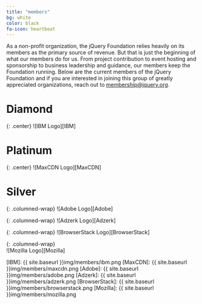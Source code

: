 ```yaml
---
title: "members"
bg: white
color: black
fa-icon: heartbeat
---
```


As a non-profit organization, the jQuery Foundation relies heavily on its members as the primary source of revenue. But that is just the beginning of what our members do for us. From project contribution to event hosting and sponsorship to business leadership and guidance, our members keep the Foundation running. Below are the current members of the jQuery Foundation and if you are interested in joining this group of greatly appreciated organizations, reach out to [membership@jquery.org][].

# Diamond

{: .center}
![IBM Logo][IBM]

# Platinum

{: .center}
![MaxCDN Logo][MaxCDN]

# Silver

{: .columned-wrap}
![Adobe Logo][Adobe]

{: .columned-wrap}
![Adzerk Logo][Adzerk]

{: .columned-wrap}
![BrowserStack Logo][BrowserStack]

{: .columned-wrap}  
![Mozilla Logo][Mozilla]

[membership@jquery.org]: mailto:membership@jquery.org
[IBM]: {{ site.baseurl }}img/members/ibm.png
[MaxCDN]: {{ site.baseurl }}img/members/maxcdn.png
[Adobe]: {{ site.baseurl }}img/members/adobe.png
[Adzerk]: {{ site.baseurl }}img/members/adzerk.png
[BrowserStack]: {{ site.baseurl }}img/members/browserstack.png
[Mozilla]: {{ site.baseurl }}img/members/mozilla.png

